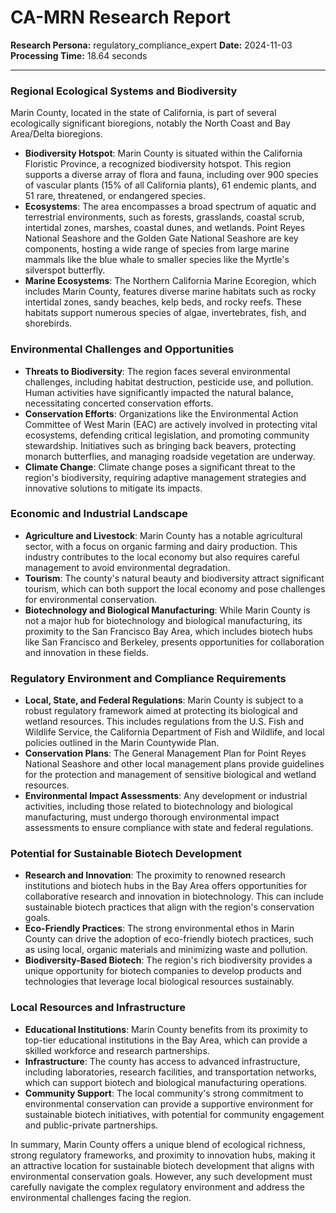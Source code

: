 # CA-MRN Research Report

**Research Persona:** regulatory_compliance_expert
**Date:** 2024-11-03
**Processing Time:** 18.64 seconds

---

### Regional Ecological Systems and Biodiversity

Marin County, located in the state of California, is part of several ecologically significant bioregions, notably the North Coast and Bay Area/Delta bioregions.

- **Biodiversity Hotspot**: Marin County is situated within the California Floristic Province, a recognized biodiversity hotspot. This region supports a diverse array of flora and fauna, including over 900 species of vascular plants (15% of all California plants), 61 endemic plants, and 51 rare, threatened, or endangered species.
- **Ecosystems**: The area encompasses a broad spectrum of aquatic and terrestrial environments, such as forests, grasslands, coastal scrub, intertidal zones, marshes, coastal dunes, and wetlands. Point Reyes National Seashore and the Golden Gate National Seashore are key components, hosting a wide range of species from large marine mammals like the blue whale to smaller species like the Myrtle's silverspot butterfly.
- **Marine Ecosystems**: The Northern California Marine Ecoregion, which includes Marin County, features diverse marine habitats such as rocky intertidal zones, sandy beaches, kelp beds, and rocky reefs. These habitats support numerous species of algae, invertebrates, fish, and shorebirds.

### Environmental Challenges and Opportunities

- **Threats to Biodiversity**: The region faces several environmental challenges, including habitat destruction, pesticide use, and pollution. Human activities have significantly impacted the natural balance, necessitating concerted conservation efforts.
- **Conservation Efforts**: Organizations like the Environmental Action Committee of West Marin (EAC) are actively involved in protecting vital ecosystems, defending critical legislation, and promoting community stewardship. Initiatives such as bringing back beavers, protecting monarch butterflies, and managing roadside vegetation are underway.
- **Climate Change**: Climate change poses a significant threat to the region's biodiversity, requiring adaptive management strategies and innovative solutions to mitigate its impacts.

### Economic and Industrial Landscape

- **Agriculture and Livestock**: Marin County has a notable agricultural sector, with a focus on organic farming and dairy production. This industry contributes to the local economy but also requires careful management to avoid environmental degradation.
- **Tourism**: The county's natural beauty and biodiversity attract significant tourism, which can both support the local economy and pose challenges for environmental conservation.
- **Biotechnology and Biological Manufacturing**: While Marin County is not a major hub for biotechnology and biological manufacturing, its proximity to the San Francisco Bay Area, which includes biotech hubs like San Francisco and Berkeley, presents opportunities for collaboration and innovation in these fields.

### Regulatory Environment and Compliance Requirements

- **Local, State, and Federal Regulations**: Marin County is subject to a robust regulatory framework aimed at protecting its biological and wetland resources. This includes regulations from the U.S. Fish and Wildlife Service, the California Department of Fish and Wildlife, and local policies outlined in the Marin Countywide Plan.
- **Conservation Plans**: The General Management Plan for Point Reyes National Seashore and other local management plans provide guidelines for the protection and management of sensitive biological and wetland resources.
- **Environmental Impact Assessments**: Any development or industrial activities, including those related to biotechnology and biological manufacturing, must undergo thorough environmental impact assessments to ensure compliance with state and federal regulations.

### Potential for Sustainable Biotech Development

- **Research and Innovation**: The proximity to renowned research institutions and biotech hubs in the Bay Area offers opportunities for collaborative research and innovation in biotechnology. This can include sustainable biotech practices that align with the region's conservation goals.
- **Eco-Friendly Practices**: The strong environmental ethos in Marin County can drive the adoption of eco-friendly biotech practices, such as using local, organic materials and minimizing waste and pollution.
- **Biodiversity-Based Biotech**: The region's rich biodiversity provides a unique opportunity for biotech companies to develop products and technologies that leverage local biological resources sustainably.

### Local Resources and Infrastructure

- **Educational Institutions**: Marin County benefits from its proximity to top-tier educational institutions in the Bay Area, which can provide a skilled workforce and research partnerships.
- **Infrastructure**: The county has access to advanced infrastructure, including laboratories, research facilities, and transportation networks, which can support biotech and biological manufacturing operations.
- **Community Support**: The local community's strong commitment to environmental conservation can provide a supportive environment for sustainable biotech initiatives, with potential for community engagement and public-private partnerships.

In summary, Marin County offers a unique blend of ecological richness, strong regulatory frameworks, and proximity to innovation hubs, making it an attractive location for sustainable biotech development that aligns with environmental conservation goals. However, any such development must carefully navigate the complex regulatory environment and address the environmental challenges facing the region.